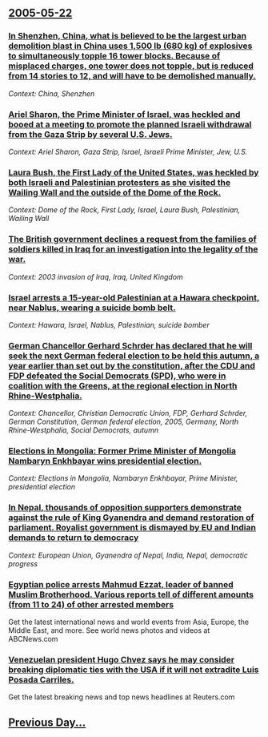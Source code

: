 ## [2005-05-22](/news/2005/05/22/index.md)

### [ In Shenzhen, China, what is believed to be the largest urban demolition blast in China uses 1,500 lb (680&nbsp;kg) of explosives to simultaneously topple 16 tower blocks. Because of misplaced charges, one tower does not topple, but is reduced from 14 stories to 12, and will have to be demolished manually. ](/news/2005/05/22/in-shenzhen-china-what-is-believed-to-be-the-largest-urban-demolition-blast-in-china-uses-1-500-lb-680-nbsp-kg-of-explosives-to-simulta.md)
_Context: China, Shenzhen_

### [ Ariel Sharon, the Prime Minister of Israel, was heckled and booed at a meeting to promote the planned Israeli withdrawal from the Gaza Strip by several U.S. Jews. ](/news/2005/05/22/ariel-sharon-the-prime-minister-of-israel-was-heckled-and-booed-at-a-meeting-to-promote-the-planned-israeli-withdrawal-from-the-gaza-stri.md)
_Context: Ariel Sharon, Gaza Strip, Israel, Israeli Prime Minister, Jew, U.S._

### [ Laura Bush, the First Lady of the United States, was heckled by both Israeli and Palestinian protesters as she visited the Wailing Wall and the outside of the Dome of the Rock. ](/news/2005/05/22/laura-bush-the-first-lady-of-the-united-states-was-heckled-by-both-israeli-and-palestinian-protesters-as-she-visited-the-wailing-wall-and.md)
_Context: Dome of the Rock, First Lady, Israel, Laura Bush, Palestinian, Wailing Wall_

### [ The British government declines a request from the families of soldiers killed in Iraq for an investigation into the legality of the war. ](/news/2005/05/22/the-british-government-declines-a-request-from-the-families-of-soldiers-killed-in-iraq-for-an-investigation-into-the-legality-of-the-war.md)
_Context: 2003 invasion of Iraq, Iraq, United Kingdom_

### [ Israel arrests a 15-year-old Palestinian at a Hawara checkpoint, near Nablus, wearing a suicide bomb belt. ](/news/2005/05/22/israel-arrests-a-15-year-old-palestinian-at-a-hawara-checkpoint-near-nablus-wearing-a-suicide-bomb-belt.md)
_Context: Hawara, Israel, Nablus, Palestinian, suicide bomber_

### [ German Chancellor Gerhard Schrder has declared that he will seek the next German federal election to be held this autumn, a year earlier than set out by the constitution, after the CDU and FDP defeated the Social Democrats (SPD), who were in coalition with the Greens, at the regional election in North Rhine-Westphalia. ](/news/2005/05/22/german-chancellor-gerhard-schroder-has-declared-that-he-will-seek-the-next-german-federal-election-to-be-held-this-autumn-a-year-earlier-t.md)
_Context: Chancellor, Christian Democratic Union, FDP, Gerhard Schrder, German Constitution, German federal election, 2005, Germany, North Rhine-Westphalia, Social Democrats, autumn_

### [ Elections in Mongolia: Former Prime Minister of Mongolia Nambaryn Enkhbayar wins presidential election. ](/news/2005/05/22/elections-in-mongolia-former-prime-minister-of-mongolia-nambaryn-enkhbayar-wins-presidential-election.md)
_Context: Elections in Mongolia, Nambaryn Enkhbayar, Prime Minister, presidential election_

### [ In Nepal, thousands of opposition supporters demonstrate against the rule of King Gyanendra and demand restoration of parliament. Royalist government is dismayed by EU and Indian demands to return to democracy ](/news/2005/05/22/in-nepal-thousands-of-opposition-supporters-demonstrate-against-the-rule-of-king-gyanendra-and-demand-restoration-of-parliament-royalist.md)
_Context: European Union, Gyanendra of Nepal, India, Nepal, democratic progress_

### [ Egyptian police arrests Mahmud Ezzat, leader of banned Muslim Brotherhood. Various reports tell of different amounts (from 11 to 24) of other arrested members ](/news/2005/05/22/egyptian-police-arrests-mahmud-ezzat-leader-of-banned-muslim-brotherhood-various-reports-tell-of-different-amounts-from-11-to-24-of-oth.md)
Get the latest international news and world events from Asia, Europe, the Middle East, and more. See world news photos and videos at ABCNews.com

### [ Venezuelan president Hugo Chvez says he may consider breaking diplomatic ties with the USA if it will not extradite Luis Posada Carriles. ](/news/2005/05/22/venezuelan-president-hugo-chavez-says-he-may-consider-breaking-diplomatic-ties-with-the-usa-if-it-will-not-extradite-luis-posada-carriles.md)
Get the latest breaking news and top news headlines at Reuters.com

## [Previous Day...](/news/2005/05/21/index.md)

